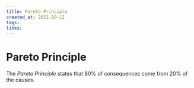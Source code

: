 ```yaml
---
title: Pareto Principle
created_at: 2021-10-12
tags:
links:
---
```


# Pareto Principle

The _Pareto Principle_ states that 80% of consequences come from 20% of the causes.

